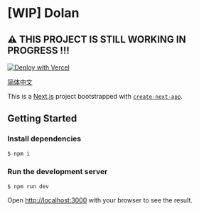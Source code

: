 # [WIP] Dolan

## :warning: THIS PROJECT IS STILL WORKING IN PROGRESS !!!

[![Deploy with Vercel](https://vercel.com/button)](https://vercel.com/new/clone?repository-url=https%3A%2F%2Fgithub.com%2Fdolan-x%2Fdolan&env=LC_APP_ID,LC_APP_KEY,LC_MASTER_KEY,LC_SERVER_URL,BASE_URL&demo-title=Dolan&demo-description=A%20blog%20platform&demo-url=https%3A%2F%2Fdt.raycoder.me)

[简体中文](./README.zh-Hans.md)

This is a [Next.js](https://nextjs.org/) project bootstrapped with [`create-next-app`](https://github.com/vercel/next.js/tree/canary/packages/create-next-app).

## Getting Started

### Install dependencies

```bash
$ npm i
```

### Run the development server

```bash
$ npm run dev
```

Open [http://localhost:3000](http://localhost:3000) with your browser to see the result.
